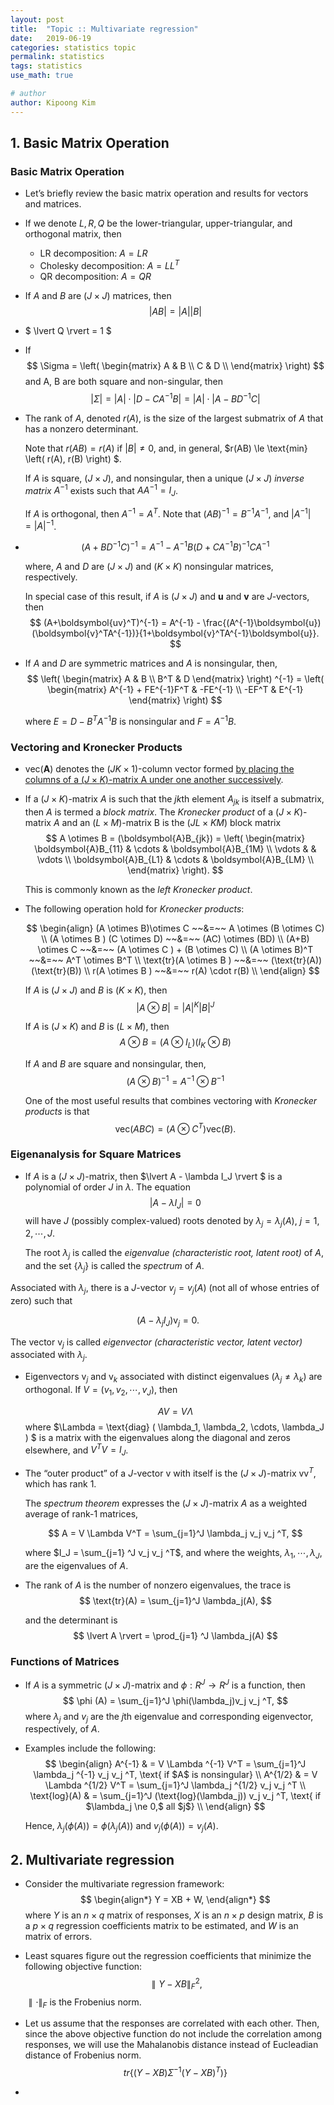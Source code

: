 ```yaml
---
layout: post
title:  "Topic :: Multivariate regression"
date:   2019-06-19
categories: statistics topic
permalink: statistics
tags: statistics
use_math: true

# author
author: Kipoong Kim
---
```


<!-- more -->



## 1. Basic Matrix Operation

### Basic Matrix Operation

- Let’s briefly review the basic matrix operation and results for vectors and matrices.



- If we denote $L, R, Q$ be the lower-triangular, upper-triangular, and orthogonal matrix, then
  - LR decomposition: $A = LR$
  - Cholesky decomposition: $A = LL^T$
  - QR decomposition: $A = QR$
  
- If $A$ and $B$ are $(J \times J)$ matrices, then
  $$
  \lvert AB \rvert = \lvert A \rvert \lvert B \rvert
  $$
  
- $ \lvert Q \rvert = 1 $
  
- If 
  $$
  \Sigma = \left( \begin{matrix} A & B \\ C & D \\ 
  \end{matrix} \right)
  $$
and A, B are both square and non-singular, then
  $$
  \lvert \Sigma \rvert = \lvert A \rvert \cdot \lvert D-CA^{-1}B \rvert = \lvert A \rvert \cdot \lvert A-BD^{-1}C \rvert
  $$
  
- The rank of $A$, denoted $r(A)$, is the size of the largest submatrix of $A$ that has a nonzero determinant.

  Note that $r(AB) = r(A)$ if $\lvert B \rvert \ne 0$, and, in general, $r(AB) \le \text{min} \left( r(A), r(B) \right) $.

  If $A$ is square, $(J \times J)$, and nonsingular, then a unique $(J \times J)$ *inverse matrix* $A^{-1}$ exists such that $AA^{-1}=I_J$. 

  If $A$ is orthogonal, then $A^{-1}=A^T$. 
  Note that $(AB)^{-1}=B^{-1}A^{-1}$, and $\lvert A^{-1} \rvert = \lvert A \rvert ^{-1}$.

- $$
  (A+BD^{-1}C)^{-1} = A^{-1} - A^{-1}B(D+CA^{-1}B)^{-1}CA^{-1}
  $$

  

  where, $A$ and $D$ are $(J \times J)$ and $(K \times K)$ nonsingular matrices, respectively.
  
  In special case of this result, if $A$ is $(J \times J)$ and **u** and **v** are $J$-vectors, then
  $$
(A+\boldsymbol{uv}^T)^{-1} = A^{-1} - \frac{(A^{-1}\boldsymbol{u})(\boldsymbol{v}^TA^{-1})}{1+\boldsymbol{v}^TA^{-1}\boldsymbol{u}}.
  $$
  
- If $A$ and $D$ are symmetric matrices and $A$ is nonsingular, then,
  $$
  \left( \begin{matrix}
  A & B \\ B^T & D
  \end{matrix} \right) ^{-1} = 
  \left( \begin{matrix}
  A^{-1} + FE^{-1}F^T & -FE^{-1} \\ -EF^T & E^{-1}
  \end{matrix} \right)
  $$
  
  
  where $E = D-B^T A^{-1} B$ is nonsingular and $F = A^{-1} B$.

### Vectoring and Kronecker Products

- vec(**A**) denotes the $(JK \times 1)$-column vector formed <u>by placing the columns of a $(J\times K)$-matrix A under one another successively</u>.
  
- If a $(J \times K)$-matrix $A$ is such that the $jk$th element $A_{jk}$ is itself a submatrix, then $A$ is termed a *block matrix*. 
  The *Kronecker product* of a $(J \times K)$-matrix $A$ and an $(L \times M)$-matrix B is the $(JL \times KM)$ block matrix
  $$
  A \otimes B = (\boldsymbol{A}B_{jk}) = 
   \left( \begin{matrix} 
   \boldsymbol{A}B_{11} & \cdots & \boldsymbol{A}B_{1M} \\ 
   \vdots & & \vdots \\
   \boldsymbol{A}B_{L1} & \cdots & \boldsymbol{A}B_{LM} \\
   \end{matrix} \right).
  $$

  
  This is commonly known as the *left Kronecker product*.
  
- The following operation hold for *Kronecker products*:
  
  $$
  \begin{align}
  (A \otimes B)\otimes C ~~&=~~ A \otimes (B \otimes C) \\
  (A \otimes B ) (C \otimes D) ~~&=~~ (AC) \otimes (BD) \\
  (A+B) \otimes C ~~&=~~ (A \otimes C ) + (B \otimes C) \\
  (A \otimes B)^T ~~&=~~ A^T \otimes B^T \\
  \text{tr}(A \otimes B ) ~~&=~~ (\text{tr}(A))(\text{tr}(B)) \\
  r(A \otimes B ) ~~&=~~ r(A) \cdot r(B) \\
  \end{align}
  $$
  
  If $A$ is $(J \times J)$ and $B$ is $(K \times K)$, then
  $$
  \lvert A \otimes B \rvert = \lvert A \rvert ^K \lvert B \rvert ^J
  $$
  
  If $A$ is $(J \times K)$ and $B$ is $(L \times M)$, then
  $$
  A \otimes B = (A \otimes I_L ) ( I_K \otimes B )
  $$
  
  If $A$ and $B$ are square and nonsingular, then, 
  $$
  (A \otimes B)^{-1} = A^{-1} \otimes B^{-1}
  $$
  
  One of the most useful results that combines vectoring with *Kronecker products* is that
  $$
  \text{vec}(ABC) = (A \otimes C^T ) \text{vec}(B).
  $$



### Eigenanalysis for Square Matrices

- If $A$ is a $(J \times J)$-matrix, then $\lvert A - \lambda I_J \rvert $ is a polynomial of order $J$ in $\lambda$. 
  The equation 
  $$
  \lvert A - \lambda I_J \rvert = 0
  $$
  will have $J$ (possibly complex-valued) roots denoted by $\lambda_j = \lambda_j (A), ~ j=1, 2, \cdots, J$. 
  
  The root $\lambda_j$ is called the *eigenvalue (characteristic root, latent root)* of $A$, and the set $\{\lambda_j \}$ is called the *spectrum* of $A$. 
  

Associated with $\lambda_j$, there is a $J$-vector $v_j=v_j(A)$ (not all of whose entries of zero) such that

$$
  (A - \lambda_j I_J) \text{v}_j = 0.
$$

  The vector $\text{v}_j$ is called *eigenvector (characteristic vector, latent vector)* associated with $\lambda_j$. 

- Eigenvectors $\text{v}_j$ and $\text{v}_k$ associated with distinct eigenvalues $(\lambda_j \ne \lambda_k)$ are orthogonal. 
  If $V = (v_1, v_2, \cdots, v_J)$, then
  
  $$
  AV = V\Lambda
  $$
where $\Lambda = \text{diag} ( \lambda_1, \lambda_2, \cdots, \lambda_J ) $ is a matrix with the eigenvalues along the diagonal and zeros elsewhere, and $V^T V = I_J$.
  
- The “outer product” of a $J$-vector $\text{v}$ with itself is the $(J\times J)$-matrix $\text{v} \text{v}^T$, which has rank 1.

  The *spectrum theorem* expresses the $(J\times J)$-matrix $A$ as a weighted average of rank-1 matrices,

  $$
  A = V \Lambda V^T = \sum_{j=1}^J \lambda_j v_j v_j ^T,
  $$
  

  where $I_J = \sum_{j=1} ^J v_j v_j ^T$, and where the weights, $\lambda_1, \cdots, \lambda_J$, are the eigenvalues of $A$.
  
- The rank of $A$ is the number of nonzero eigenvalues, the trace is
  $$
  \text{tr}(A) = \sum_{j=1}^J \lambda_j(A),
  $$
  
  
  and the determinant is
  $$
  \lvert A \rvert = \prod_{j=1} ^J \lambda_j(A)
  $$

### Functions of Matrices

- If $A$ is a symmetric $(J\times J)$-matrix and $\phi : R^J \rightarrow R^J$ is a function, then
  $$
  \phi (A) = \sum_{j=1}^J \phi(\lambda_j)v_j v_j ^T,
  $$
where $\lambda_j$ and $v_j$ are the $j$th eigenvalue and corresponding eigenvector, respectively, of $A$.
  
  
  
- Examples include the following:
  $$
  \begin{align}
  A^{-1} & = V \Lambda ^{-1} V^T = \sum_{j=1}^J \lambda_j ^{-1} v_j v_j ^T, \text{ if $A$ is nonsingular} \\
  A^{1/2} & = V \Lambda ^{1/2} V^T = \sum_{j=1}^J \lambda_j ^{1/2} v_j v_j ^T \\
  \text{log}(A) & = \sum_{j=1}^J (\text{log}(\lambda_j)) v_j v_j ^T, \text{ if $\lambda_j \ne 0,$ all $j$} \\
  \end{align}
  $$
  
  
  Hence, $\lambda_j (\phi (A)) = \phi ( \lambda_j (A) )$ and $v_j (\phi (A)) = v_j (A)$. 





## 2. Multivariate regression

- Consider the multivariate regression framework:
  $$
  \begin{align*}
  Y = XB + W,
  \end{align*}
  $$
  where $Y$ is an $n \times q$ matrix of responses, $X$ is an $n \times p$ design matrix, $B$ is a $p \times q$ regression coefficients matrix to be estimated, and $W$ is an matrix of errors.

- Least squares figure out the regression coefficients that minimize the following objective function:
  $$
  \parallel Y-XB \parallel_F^2,
  $$
  $\parallel \cdot \parallel_F$ is the Frobenius norm. 

  
  
- Let us assume that the responses are correlated with each other. Then, since the above objective function do not include the correlation among responses, we will use the Mahalanobis distance instead of Eucleadian distance of Frobenius norm.
  $$
  tr \left\{ (Y-XB)\Sigma^{-1} (Y-XB)^T ) \right\}
  $$

- 

